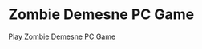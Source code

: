 # Zombie Demesne PC Game
[Play Zombie Demesne PC Game](https://ivysingh-1.github.io/ZombieDemesne/)
